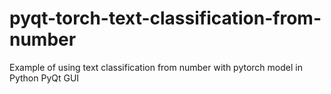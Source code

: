 # pyqt-torch-text-classification-from-number
Example of using text classification from number with pytorch model in Python PyQt GUI
